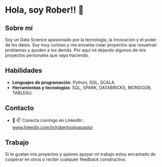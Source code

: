 # Hola, soy Rober!! 👋

## Sobre mí
Soy un Data Science apasionado por la tecnología, la innovación y el poder de los datos. Soy muy curioso y me encanta crear proyectos que resuelvan problemas y ayuden a los demás.
Por aquí iré dejando algunos de mis proyectos personales que vaya haciendo.

## Habilidades
- **Lenguajes de programación**: Python, SQL, SCALA.
- **Herramientas y tecnologías**: SQL, SPARK, DATABRICKS, MONGODB, TABLEAU.

## Contacto
- 💼 📫 Conecta conmigo en LinkedIn : www.linkedin.com/in/robertoolivapastor

## Trabajo
Si te gustan mis proyectos y quieres apoyar mi trabajo estoy encantado de cooperar en otros o recibir cualquier feedback constructivo.



